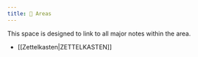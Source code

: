 ```yaml
---
title: 🔭 Areas
---
```

This space is designed to link to all major notes within the area. 
- [[Zettelkasten|ZETTELKASTEN]]